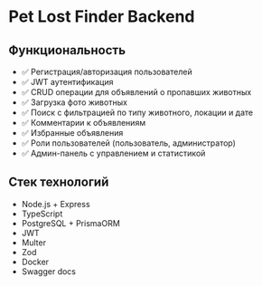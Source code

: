 # Pet Lost Finder Backend

## Функциональность

- ✅ Регистрация/авторизация пользователей
- ✅ JWT аутентификация
- ✅ CRUD операции для объявлений о пропавших животных
- ✅ Загрузка фото животных
- ✅ Поиск с фильтрацией по типу животного, локации и дате
- ✅ Комментарии к объявлениям
- ✅ Избранные объявления
- ✅ Роли пользователей (пользователь, администратор)
- ✅ Админ-панель с управлением и статистикой

## Стек технологий

- Node.js + Express
- TypeScript
- PostgreSQL + PrismaORM
- JWT
- Multer
- Zod
- Docker
- Swagger docs
